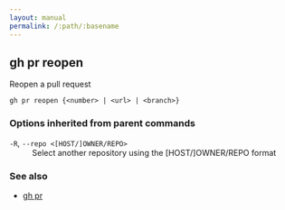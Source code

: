 ```yaml
---
layout: manual
permalink: /:path/:basename
---
```


## gh pr reopen

Reopen a pull request

```
gh pr reopen {<number> | <url> | <branch>}
```

### Options inherited from parent commands


<dl class="flags">
	<dt><code>-R</code>, <code>--repo &lt;[HOST/]OWNER/REPO&gt;</code></dt>
	<dd>Select another repository using the [HOST/]OWNER/REPO format</dd>
</dl>


### See also

* [gh pr](./gh_pr)
